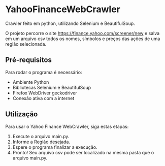 # YahooFinanceWebCrawler
Crawler feito em python, utilizando Selenium e BeautifulSoup. 

O projeto percorre o site https://finance.yahoo.com/screener/new e salva em um arquivo csv todos os nomes, símbolos e preços das ações de uma região selecionada. 

## Pré-requisitos

Para rodar o programa é necessário:

- Ambiente Python
- Bibliotecas Selenium e BeautifulSoup
- Firefox WebDriver geckodriver
- Conexão ativa com a internet

## Utilização

Para usar o Yahoo Finance WebCrawler, siga estas etapas:

1. Execute o arquivo main.py.
2. Informe a Região desejada.
3. Espere o programa finalizar a execução.
4. Pronto! Seu arquivo csv pode ser localizado na mesma pasta que o arquivo main.py.
